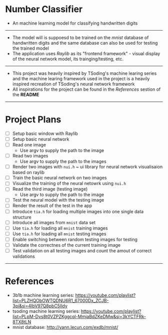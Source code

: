 # Number Classifier

* An machine learning model for classifying handwritten digits

---

* The model will is suppoesd to be trained on the *mnist* database of handwritten digits and the same database can also be used for testing the trained model
* The application uses *Raylib* as its "frontend framework" - visual display of the neural network model, its trainging/testing, etc.

---

* This project was heavily inspired by TSoding's machine learing series and the machine learing framework used in the project is a heavily inspired recreation of TSoding's neural network framework
* All inspirations for the project can be found in the *References* sestion of the **README**

---

# Project Plans
* [ ] Setup basic window with Raylib
* [ ] Setup basic neural network
* [ ] Read one image
    * Use argv to supply the path to the image
* [ ] Read two images
    * Use argv to supply the path to the images
* [ ] Render two images with `nui.h` ~ ui library for neural network visualisaion based on raylib 
* [ ] Train the basic neural network on two images
* [ ] Visualize the training of the neural netowrk using `nui.h`
* [ ] Read the third image (testing image)
    * Use argv to supply the path to the image
* [ ] Test the neural model with the testing image
* [ ] Render the result of the test in the app
* [ ] Introduce `tia.h` for loading multiple images into one single data structure 
* [ ] Introduce all images from `mnist` data set
* [ ] Use `tia.h` for loading all `mnist` training images
* [ ] Use `tia.h` for loading all `mnist` testing images
* [ ] Enable switching between random testing images for testing
* [ ] Validate the correctnes of the current training image
* [ ] Test validation on all testing images and count the amout of correct validations

---

# References
* 3b1b machine learning series: https://youtube.com/playlist?list=PLZHQObOWTQDNU6R1_67000Dx_ZCJB-3pi&si=4IbV97Q8pbC5Ildy
* tsoding machine learning series: https://youtube.com/playlist?list=PLpM-Dvs8t0VZPZKggcql-MmjaBdZKeDMw&si=3kYCTFRk-8TX8tLN
* mnist database: http://yann.lecun.com/exdb/mnist/
